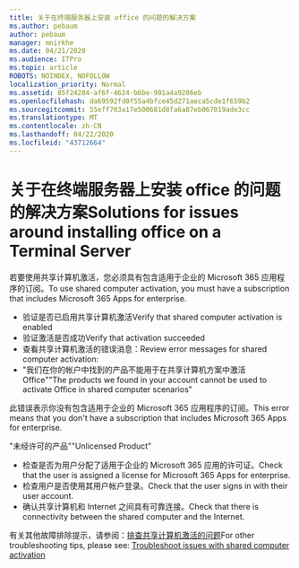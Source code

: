 ```yaml
---
title: 关于在终端服务器上安装 office 的问题的解决方案
ms.author: pebaum
author: pebaum
manager: mnirkhe
ms.date: 04/21/2020
ms.audience: ITPro
ms.topic: article
ROBOTS: NOINDEX, NOFOLLOW
localization_priority: Normal
ms.assetid: 85f24284-af6f-4624-b6be-901a4a9206eb
ms.openlocfilehash: da69592fd0f55a4bfce45d271aeca5cde1f659b2
ms.sourcegitcommit: 55eff703a17e500681d8fa6a87eb067019ade3cc
ms.translationtype: MT
ms.contentlocale: zh-CN
ms.lasthandoff: 04/22/2020
ms.locfileid: "43712664"
---
```

# <a name="solutions-for-issues-around-installing-office-on-a-terminal-server"></a><span data-ttu-id="bdc4d-102">关于在终端服务器上安装 office 的问题的解决方案</span><span class="sxs-lookup"><span data-stu-id="bdc4d-102">Solutions for issues around installing office on a Terminal Server</span></span>

<span data-ttu-id="bdc4d-103">若要使用共享计算机激活，您必须具有包含适用于企业的 Microsoft 365 应用程序的订阅。</span><span class="sxs-lookup"><span data-stu-id="bdc4d-103">To use shared computer activation, you must have a subscription that includes Microsoft 365 Apps for enterprise.</span></span>
  
- <span data-ttu-id="bdc4d-104">验证是否已启用共享计算机激活</span><span class="sxs-lookup"><span data-stu-id="bdc4d-104">Verify that shared computer activation is enabled</span></span>
- <span data-ttu-id="bdc4d-105">验证激活是否成功</span><span class="sxs-lookup"><span data-stu-id="bdc4d-105">Verify that activation succeeded</span></span>
- <span data-ttu-id="bdc4d-106">查看共享计算机激活的错误消息：</span><span class="sxs-lookup"><span data-stu-id="bdc4d-106">Review error messages for shared computer activation:</span></span>
- <span data-ttu-id="bdc4d-107">"我们在你的帐户中找到的产品不能用于在共享计算机方案中激活 Office"</span><span class="sxs-lookup"><span data-stu-id="bdc4d-107">"The products we found in your account cannot be used to activate Office in shared computer scenarios"</span></span>
  
<span data-ttu-id="bdc4d-108">此错误表示你没有包含适用于企业的 Microsoft 365 应用程序的订阅。</span><span class="sxs-lookup"><span data-stu-id="bdc4d-108">This error means that you don't have a subscription that includes Microsoft 365 Apps for enterprise.</span></span>

<span data-ttu-id="bdc4d-109">"未经许可的产品"</span><span class="sxs-lookup"><span data-stu-id="bdc4d-109">"Unlicensed Product"</span></span>

- <span data-ttu-id="bdc4d-110">检查是否为用户分配了适用于企业的 Microsoft 365 应用的许可证。</span><span class="sxs-lookup"><span data-stu-id="bdc4d-110">Check that the user is assigned a license for Microsoft 365 Apps for enterprise.</span></span>
- <span data-ttu-id="bdc4d-111">检查用户是否使用其用户帐户登录。</span><span class="sxs-lookup"><span data-stu-id="bdc4d-111">Check that the user signs in with their user account.</span></span>
- <span data-ttu-id="bdc4d-112">确认共享计算机和 Internet 之间具有可靠连接。</span><span class="sxs-lookup"><span data-stu-id="bdc4d-112">Check that there is connectivity between the shared computer and the Internet.</span></span>

<span data-ttu-id="bdc4d-113">有关其他故障排除提示，请参阅：[排查共享计算机激活的问题](https://docs.microsoft.com/DeployOffice/troubleshoot-issues-with-shared-computer-activation-for-office-365-proplus)</span><span class="sxs-lookup"><span data-stu-id="bdc4d-113">For other troubleshooting tips, please see: [Troubleshoot issues with shared computer activation](https://docs.microsoft.com/DeployOffice/troubleshoot-issues-with-shared-computer-activation-for-office-365-proplus)</span></span>
